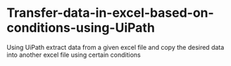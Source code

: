 # Transfer-data-in-excel-based-on-conditions-using-UiPath
Using UiPath extract data from a given excel file and copy the desired data into another excel file using certain conditions
